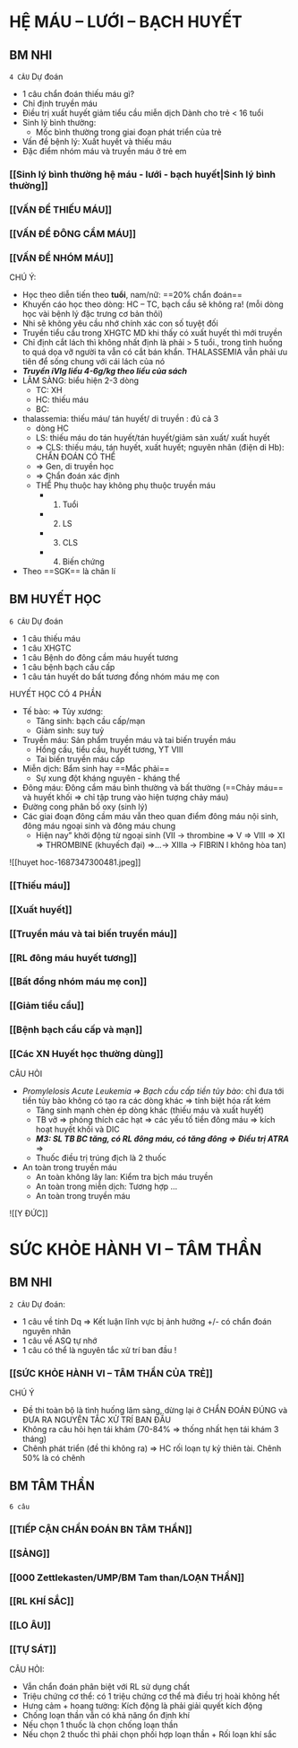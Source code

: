 # HỆ MÁU – LƯỚI – BẠCH HUYẾT
## BM NHI
`4 CÂU`
Dự đoán
- 1 câu chẩn đoán thiếu máu gì?
- Chỉ định truyền máu
- Điều trị xuất huyết giảm tiểu cầu miễn dịch
Dành cho trẻ < 16 tuổi
- Sinh lý bình thường:
	- Mốc bình thường trong giai đoạn phát triển của trẻ
- Vấn đề bệnh lý: Xuất huyết và thiếu máu
- Đặc điểm nhóm máu và truyền máu ở trẻ em
### [[Sinh lý bình thường hệ máu - lưới - bạch huyết|Sinh lý bình thường]]
### [[VẤN ĐỀ THIẾU MÁU]]
### [[VẤN ĐỀ ĐÔNG CẦM MÁU]]
### [[VẤN ĐỀ NHÓM MÁU]]

CHÚ Ý:
- Học theo diễn tiến theo **tuổi**, nam/nữ: ==20% chẩn đoán==
- Khuyến cáo học theo dòng: HC – TC, bạch cầu sẽ không ra! (mỗi dòng học vài bệnh lý đặc trưng cơ bản thôi)
- Nhi sẽ không yêu cầu nhớ chính xác con số tuyệt đối
- Truyền tiểu cầu trong XHGTC MD khi thấy có xuất huyết thì mới truyền
- Chỉ định cắt lách thì không nhất định là phải > 5 tuổi., trong tình huống to quá dọa vỡ người ta vẫn có cắt bán khẩn. THALASSEMIA vẫn phải ưu tiên để sống chung với cái lách của nó
- **_Truyền iVIg liều 4-6g/kg theo liều của sách_**
- LÂM SÀNG: biểu hiện 2-3 dòng
	- TC: XH
	- HC: thiếu máu
	- BC: 
- thalassemia: thiếu máu/ tán huyết/ di truyền : đủ cả 3
	- dòng HC
	- LS: thiếu máu do tán huyết/tán huyết/giảm sản xuất/ xuất huyết
	- => CLS: thiếu máu, tán huyết, xuất huyết; nguyên nhân (điện di Hb): CHẨN ĐOÁN CÓ THỂ
	- => Gen, di truyền học
	- => Chẩn đoán xác định
	- THỂ Phụ thuộc hay không phụ thuộc truyền máu
		- 1. Tuổi
		- 2. LS
		- 3. CLS
		- 4. Biến chứng
- Theo ==SGK== là chân lí




## BM HUYẾT HỌC
`6 CÂU`
Dự đoán
- 1 câu thiếu máu
- 1 câu XHGTC
- 1 câu Bệnh do đông cầm máu huyết tương
- 1 câu bệnh bạch cầu cấp
- 1 câu tán huyết do bất tương đồng nhóm máu mẹ con

HUYẾT HỌC CÓ 4 PHẦN
- Tế bào: => Tủy xương:
	- Tăng sinh: bạch cầu cấp/mạn
	- Giảm sinh: suy tuỷ
- Truyền máu: Sản phẩm truyền máu và tai biến truyền máu
	- Hồng cầu, tiểu cầu, huyết tương, YT VIII
	- Tai biến truyền máu cấp
- Miễn dịch: Bẩm sinh hay ==Mắc phải==
	- Sự xung đột kháng nguyên - kháng thể
- Đông máu: Đông cầm máu bình thường và bất thường (==Chảy máu== và huyết khối => chỉ tập trung vào hiện tượng chảy máu)
- Đường cong phân bố oxy (sinh lý)
- Các giai đoạn đông cầm máu vẫn theo quan điểm đông máu nội sinh, đông máu ngoại sinh và đông máu chung
	- Hiện nay” khởi động từ ngoại sinh (VII -> thrombine => V => VIII => XI => THROMBINE (khuyếch đại) =>…-> XIIIa -> FIBRIN I không hòa tan)

![[huyet hoc-1687347300481.jpeg]]

### [[Thiếu máu]]
### [[Xuất huyết]]
### [[Truyền máu và tai biến truyền máu]]
### [[RL đông máu huyết tương]]
### [[Bất đồng nhóm máu mẹ con]]
### [[Giảm tiểu cầu]]  
### [[Bệnh bạch cầu cấp và mạn]]
### [[Các XN Huyết học thường dùng]]

CÂU HỎI
- _Promylelosis Acute Leukemia => Bạch cầu cấp tiền tủy bào_: chỉ đưa tới tiền tủy bào không có tạo ra các dòng khác => tính biệt hóa rất kém
	- Tăng sinh mạnh chèn ép dòng khác (thiếu máu và xuất huyết)
	- TB vỡ => phóng thích các hạt => các yếu tố tiền đông máu => kích hoạt huyết khối và DIC
	- **_M3: SL TB BC tăng, có RL đông máu, có tăng đông => Điều trị ATRA_** =>
	- Thuốc điều trị trúng địch là 2 thuốc
- An toàn trong truyền máu
	- An toàn không lây lan: Kiểm tra bịch máu truyền
	- An toàn trong miễn dịch: Tương hợp …
	- An toàn trong truyền máu

![[Y ĐỨC]]


# SỨC KHỎE HÀNH VI – TÂM THẦN
## BM NHI
`2 CÂU`
Dự đoán:
- 1 câu về tính Dq => Kết luận lĩnh vực bị ảnh hưởng +/- có chẩn đoán nguyên nhân
- 1 câu về ASQ tự nhớ
- 1 câu có thể là nguyên tắc xử trí ban đầu !
### [[SỨC KHỎE HÀNH VI – TÂM THẦN CỦA TRẺ]]

CHÚ Ý
- Đề thi toàn bộ là tình huống lâm sàng, dừng lại ở CHẨN ĐOÁN ĐÚNG và ĐƯA RA NGUYÊN TẮC XỬ TRÍ BAN ĐẦU
- Không ra câu hỏi hẹn tái khám (70-84% => thống nhất hẹn tái khám 3 tháng)
- Chênh phát triển (đề thi không ra) => HC rối loạn tự kỷ thiên tài. Chênh 50% là có chênh

## BM TÂM THẦN
`6 câu`
### [[TIẾP CẬN CHẨN ĐOÁN BN TÂM THẦN]]
### [[SẢNG]]
### [[000 Zettlekasten/UMP/BM Tam than/LOẠN THẦN]]
### [[RL KHÍ SẮC]]
### [[LO ÂU]]
### [[TỰ SÁT]]

CÂU HỎI:
- Vẫn chẩn đoán phân biệt với RL sử dụng chất
- Triệu chứng cơ thể: có 1 triệu chứng cơ thể mà điều trị hoài không hết
- Hưng cảm + hoang tường: Kích động là phải giải quyết kích động
- Chống loạn thần vẫn có khả năng ổn định khí
- Nếu chọn 1 thuốc là chọn chống loạn thần
- Nếu chọn 2 thuốc thì phải chọn phối hợp loạn thần + Rối loạn khí sắc